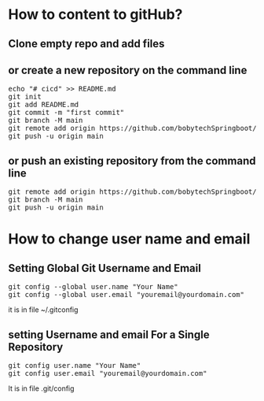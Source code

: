 # How to content to gitHub?

## Clone empty repo and add files

## or create a new repository on the command line
<pre>
echo "# cicd" >> README.md
git init
git add README.md
git commit -m "first commit"
git branch -M main
git remote add origin https://github.com/bobytechSpringboot/cicd.git
git push -u origin main
</pre>

## or push an existing repository from the command line
<pre>
git remote add origin https://github.com/bobytechSpringboot/cicd.git
git branch -M main
git push -u origin main
</pre>

# How to change user name and email
## Setting Global Git Username and Email
<pre>
git config --global user.name "Your Name"
git config --global user.email "youremail@yourdomain.com"
</pre>
it is in file ~/.gitconfig

## setting Username and email For a Single Repository
<pre>
git config user.name "Your Name"
git config user.email "youremail@yourdomain.com"
</pre>
It is in file .git/config